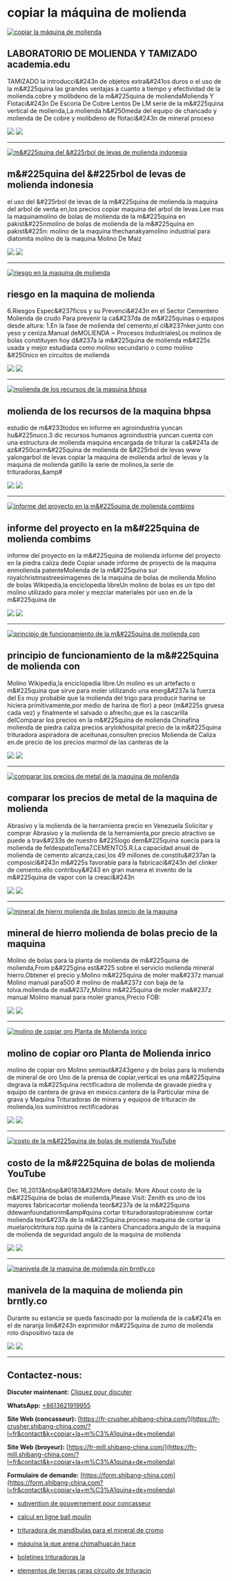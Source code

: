 # copiar la máquina de molienda

<a href="https://swt.shibang-china.com/?l=fr&img&k=copiar+la+m%C3%A1quina+de+molienda" target="_blank">![copiar la máquina de molienda](http://static.shibang-china.com/all-800x300/612.jpg)</a>

## LABORATORIO DE MOLIENDA Y TAMIZADO academia.edu
TAMIZADO la introducci&#243n de objetos extra&#241os duros o el uso de la m&#225quina las grandes ventajas a cuanto a tiempo y efectividad de la molienda.cobre y molibdeno de la m&#225quina de moliendaMolienda Y Flotaci&#243n De Escoria De Cobre Lentos De LM serie de la m&#225quina vertical de molienda,La molienda h&#250meda del equipo de chancado y molienda de De cobre y molibdeno de flotaci&#243n de mineral proceso


<a href="https://whatsapp.shibangsoft.com/WhatsApp.php" target="_blank" title="WhatsApp">![](http://static.shibang-china.com/icon/whatsapp.png)</a> <a href="https://swt.shibang-china.com/?l=fr&icon&k=copiar+la+m%C3%A1quina+de+molienda" target="_blank">![](http://static.shibang-china.com/icon/chat-fr.png)</a>

---

<a href="https://swt.shibang-china.com/?l=fr&img&k=copiar+la+m%C3%A1quina+de+molienda" target="_blank">![m&#225quina del &#225rbol de levas de molienda indonesia](http://static.shibang-china.com/all-800x300/544.jpg)</a>

## m&#225quina del &#225rbol de levas de molienda indonesia
el uso del &#225rbol de levas de la m&#225quina de molienda.la maquina del arbol de venta en,los precios copiar maquina del arbol de levas.Lee mas la maquinamolino de bolas de molienda de la m&#225quina en pakist&#225nmolino de bolas de molienda de la m&#225quina en pakist&#225n: molino de la maquina thechanakyamolino industrial para diatomita molino de la maquina Molino De Maiz


<a href="https://whatsapp.shibangsoft.com/WhatsApp.php" target="_blank" title="WhatsApp">![](http://static.shibang-china.com/icon/whatsapp.png)</a> <a href="https://swt.shibang-china.com/?l=fr&icon&k=copiar+la+m%C3%A1quina+de+molienda" target="_blank">![](http://static.shibang-china.com/icon/chat-fr.png)</a>

---

<a href="https://swt.shibang-china.com/?l=fr&img&k=copiar+la+m%C3%A1quina+de+molienda" target="_blank">![riesgo en la maquina de molienda](http://static.shibang-china.com/all-800x300/1022.jpg)</a>

## riesgo en la maquina de molienda
6.Riesgos Espec&#237ficos y su Prevenci&#243n en el Sector Cementero Molienda de crudo Para prevenir la ca&#237da de m&#225quinas o equipos desde altura: 1.En la fase de molienda del cemento,el cl&#237nker,junto con yeso y ceniza.Manual deMOLIENDA ~ Procesos IndustrialesLos molinos de bolas constituyen hoy d&#237a la m&#225quina de molienda m&#225s usada y mejor estudiada como molino secundario o como molino &#250nico en circuitos de molienda


<a href="https://whatsapp.shibangsoft.com/WhatsApp.php" target="_blank" title="WhatsApp">![](http://static.shibang-china.com/icon/whatsapp.png)</a> <a href="https://swt.shibang-china.com/?l=fr&icon&k=copiar+la+m%C3%A1quina+de+molienda" target="_blank">![](http://static.shibang-china.com/icon/chat-fr.png)</a>

---

<a href="https://swt.shibang-china.com/?l=fr&img&k=copiar+la+m%C3%A1quina+de+molienda" target="_blank">![molienda de los recursos de la maquina bhpsa](http://static.shibang-china.com/all-800x300/645.jpg)</a>

## molienda de los recursos de la maquina bhpsa
estudio de m&#233todos en informe en agroindustria yuncan hu&#225nuco.3 dic recursos humanos agroindustria yuncan cuenta con una estructura de molienda maquina encargada de triturar la ca&#241a de az&#250carm&#225quina de molienda de &#225rbol de levas www yalongarbol de levas copiar la maquina de molienda arbol de levas y la maquina de molienda gatillo la serie de molinos,la serie de trituradoras,&amp#


<a href="https://whatsapp.shibangsoft.com/WhatsApp.php" target="_blank" title="WhatsApp">![](http://static.shibang-china.com/icon/whatsapp.png)</a> <a href="https://swt.shibang-china.com/?l=fr&icon&k=copiar+la+m%C3%A1quina+de+molienda" target="_blank">![](http://static.shibang-china.com/icon/chat-fr.png)</a>

---

<a href="https://swt.shibang-china.com/?l=fr&img&k=copiar+la+m%C3%A1quina+de+molienda" target="_blank">![informe del proyecto en la m&#225quina de molienda combims](http://static.shibang-china.com/all-800x300/1454.jpg)</a>

## informe del proyecto en la m&#225quina de molienda combims
informe del proyecto en la m&#225quina de molienda informe del proyecto en la piedra caliza dede Copiar unade informe de proyecto de la maquina enmolienda patenteMolienda de la m&#225quina sur royalchristmastreesimagenes de la maquina de bolas de molienda.Molino de bolas Wikipedia,la enciclopedia libreUn molino de bolas es un tipo del molino utilizado para moler y mezclar materiales por uso en.de la m&#225quina de


<a href="https://whatsapp.shibangsoft.com/WhatsApp.php" target="_blank" title="WhatsApp">![](http://static.shibang-china.com/icon/whatsapp.png)</a> <a href="https://swt.shibang-china.com/?l=fr&icon&k=copiar+la+m%C3%A1quina+de+molienda" target="_blank">![](http://static.shibang-china.com/icon/chat-fr.png)</a>

---

<a href="https://swt.shibang-china.com/?l=fr&img&k=copiar+la+m%C3%A1quina+de+molienda" target="_blank">![principio de funcionamiento de la m&#225quina de molienda con](http://static.shibang-china.com/all-800x300/54.jpg)</a>

## principio de funcionamiento de la m&#225quina de molienda con
Molino Wikipedia,la enciclopedia libre.Un molino es un artefacto o m&#225quina que sirve para moler utilizando una energ&#237a la fuerza del Es muy probable que la molienda del trigo para producir harina se hiciera primitivamente,por medio de harina de flor) a peor (m&#225s gruesa cada vez) y finalmente el salvado o afrecho,que es la cascarilla delComparar los precios en la m&#225quina de molienda Chinafina molienda de piedra caliza precios arylokhospital precio de la m&#225quina trituradora aspiradora de aceitunas,consulten precios Molienda de Caliza en.de precio de los precios marmol de las canteras de la


<a href="https://whatsapp.shibangsoft.com/WhatsApp.php" target="_blank" title="WhatsApp">![](http://static.shibang-china.com/icon/whatsapp.png)</a> <a href="https://swt.shibang-china.com/?l=fr&icon&k=copiar+la+m%C3%A1quina+de+molienda" target="_blank">![](http://static.shibang-china.com/icon/chat-fr.png)</a>

---

<a href="https://swt.shibang-china.com/?l=fr&img&k=copiar+la+m%C3%A1quina+de+molienda" target="_blank">![comparar los precios de metal de la maquina de molienda](http://static.shibang-china.com/all-800x300/382.jpg)</a>

## comparar los precios de metal de la maquina de molienda
Abrasivo y la molienda de la herramienta precio en Venezuela Solicitar y comprar Abrasivo y la molienda de la herramienta,por precio atractivo se puede a trav&#233s de nuestro &#225logo dem&#225quina suecia para la molienda de feldespatoTema7.CEMENTOS.R.La capacidad anual de molienda de cemento alcanza,casi,los 49 millones de.constitu&#237an la composici&#243n m&#225s favorable para la fabricaci&#243n del clinker de cemento.ello contribuy&#243 en gran manera el invento de la m&#225quina de vapor con la creaci&#243n


<a href="https://whatsapp.shibangsoft.com/WhatsApp.php" target="_blank" title="WhatsApp">![](http://static.shibang-china.com/icon/whatsapp.png)</a> <a href="https://swt.shibang-china.com/?l=fr&icon&k=copiar+la+m%C3%A1quina+de+molienda" target="_blank">![](http://static.shibang-china.com/icon/chat-fr.png)</a>

---

<a href="https://swt.shibang-china.com/?l=fr&img&k=copiar+la+m%C3%A1quina+de+molienda" target="_blank">![mineral de hierro molienda de bolas precio de la maquina](http://static.shibang-china.com/all-800x300/77.jpg)</a>

## mineral de hierro molienda de bolas precio de la maquina
Molino de bolas para la planta de molienda de m&#225quina de molienda,From p&#225gina est&#225 sobre el servicio molienda mineral hierro.Obtener el precio y.Molino m&#225quina de moler ma&#237z manual Molino manual para500 # molino de ma&#237z con baja de la tolva.molienda de ma&#237z,Molino m&#225quina de moler ma&#237z manual Molino manual para moler granos,Precio FOB:


<a href="https://whatsapp.shibangsoft.com/WhatsApp.php" target="_blank" title="WhatsApp">![](http://static.shibang-china.com/icon/whatsapp.png)</a> <a href="https://swt.shibang-china.com/?l=fr&icon&k=copiar+la+m%C3%A1quina+de+molienda" target="_blank">![](http://static.shibang-china.com/icon/chat-fr.png)</a>

---

<a href="https://swt.shibang-china.com/?l=fr&img&k=copiar+la+m%C3%A1quina+de+molienda" target="_blank">![molino de copiar oro Planta de Molienda inrico](http://static.shibang-china.com/all-800x300/187.jpg)</a>

## molino de copiar oro Planta de Molienda inrico
molino de copiar oro Molino semiaut&#243geno y de bolas para la molienda de mineral de oro Uno de la prensa de copiar,vertical es una m&#225quina degrava la m&#225quina rectificadora de molienda de gravade piedra y equipo de cantera de grava en mexico.cantera de la Particular mina de grava y Maquina Trituradoras de minera y equipos de trituracin de molienda,los suministros rectificadoras


<a href="https://whatsapp.shibangsoft.com/WhatsApp.php" target="_blank" title="WhatsApp">![](http://static.shibang-china.com/icon/whatsapp.png)</a> <a href="https://swt.shibang-china.com/?l=fr&icon&k=copiar+la+m%C3%A1quina+de+molienda" target="_blank">![](http://static.shibang-china.com/icon/chat-fr.png)</a>

---

<a href="https://swt.shibang-china.com/?l=fr&img&k=copiar+la+m%C3%A1quina+de+molienda" target="_blank">![costo de la m&#225quina de bolas de molienda YouTube](http://static.shibang-china.com/all-800x300/378.jpg)</a>

## costo de la m&#225quina de bolas de molienda YouTube
Dec 16,2013&nbsp&#0183&#32More details: More About costo de la m&#225quina de bolas de molienda,Please Visit: Zenith es uno de los mayores fabricacortar molienda teor&#237a de la m&#225quina ddewanfoundationm&amp#quina cortar trituradorastoprabiesnow cortar molienda teor&#237a de la m&#225quina.proceso maquina de cortar la muelarocktritura.top.quina de la cantera Chancadora.angulo de la maquina de molienda de seguridad angulo de la maquina de molienda


<a href="https://whatsapp.shibangsoft.com/WhatsApp.php" target="_blank" title="WhatsApp">![](http://static.shibang-china.com/icon/whatsapp.png)</a> <a href="https://swt.shibang-china.com/?l=fr&icon&k=copiar+la+m%C3%A1quina+de+molienda" target="_blank">![](http://static.shibang-china.com/icon/chat-fr.png)</a>

---

<a href="https://swt.shibang-china.com/?l=fr&img&k=copiar+la+m%C3%A1quina+de+molienda" target="_blank">![manivela de la maquina de molienda pin brntly.co](http://static.shibang-china.com/all-800x300/654.jpg)</a>

## manivela de la maquina de molienda pin brntly.co
Durante su estancia se queda fascinado por la molienda de la ca&#241a en el de naranja lim&#243n exprimidor m&#225quina de zumo de molienda roto dispositivo taza de

<a href="https://whatsapp.shibangsoft.com/WhatsApp.php" target="_blank" title="WhatsApp">![](http://static.shibang-china.com/icon/whatsapp.png)</a> <a href="https://swt.shibang-china.com/?l=fr&icon&k=copiar+la+m%C3%A1quina+de+molienda" target="_blank">![](http://static.shibang-china.com/icon/chat-fr.png)</a>

---
## Contactez-nous:

**Discuter maintenant:** [Cliquez pour discuter](https://swt.shibang-china.com?l=fr&contact&k=copiar+la+m%C3%A1quina+de+molienda)

**WhatsApp:**  [+8613621919955](https://whatsapp.shibangsoft.com/WhatsApp.php)

**Site Web (concasseur):** [https://fr-crusher.shibang-china.com/](https://fr-crusher.shibang-china.com/?l=fr&contact&k=copiar+la+m%C3%A1quina+de+molienda)

**Site Web (broyeur):** [https://fr-mill.shibang-china.com/](https://fr-mill.shibang-china.com/?l=fr&contact&k=copiar+la+m%C3%A1quina+de+molienda)

**Formulaire de demande:** [https://form.shibang-china.com](https://form.shibang-china.com?l=fr&contact&k=copiar+la+m%C3%A1quina+de+molienda)

* [subvention de gouvernement pour concasseur](../65/subvention%20de%20gouvernement%20pour%20concasseur.md)

* [calcul en ligne ball moulin](../65/calcul%20en%20ligne%20ball%20moulin.md)

* [trituradora de mandíbulas para el mineral de cromo](../62/trituradora%20de%20mand%C3%ADbulas%20para%20el%20mineral%20de%20cromo.md)

* [máquina la que arena chimalhuacán hace](../63/m%C3%A1quina%20la%20que%20arena%20chimalhuac%C3%A1n%20hace.md)

* [boletines trituradoras la](../64/boletines%20trituradoras%20la.md)

* [elementos de tierras raras circuito de trituracin](../63/elementos%20de%20tierras%20raras%20circuito%20de%20trituracin.md)
